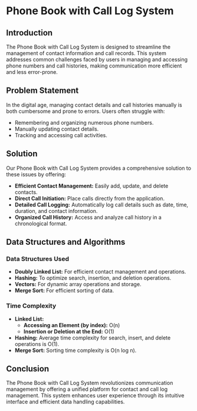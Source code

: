 # Phone Book with Call Log System

## Introduction

The Phone Book with Call Log System is designed to streamline the management of contact information and call records. This system addresses common challenges faced by users in managing and accessing phone numbers and call histories, making communication more efficient and less error-prone.

## Problem Statement

In the digital age, managing contact details and call histories manually is both cumbersome and prone to errors. Users often struggle with:
- Remembering and organizing numerous phone numbers.
- Manually updating contact details.
- Tracking and accessing call activities.

## Solution

Our Phone Book with Call Log System provides a comprehensive solution to these issues by offering:
- **Efficient Contact Management:** Easily add, update, and delete contacts.
- **Direct Call Initiation:** Place calls directly from the application.
- **Detailed Call Logging:** Automatically log call details such as date, time, duration, and contact information.
- **Organized Call History:** Access and analyze call history in a chronological format.

## Data Structures and Algorithms

### Data Structures Used
- **Doubly Linked List:** For efficient contact management and operations.
- **Hashing:** To optimize search, insertion, and deletion operations.
- **Vectors:** For dynamic array operations and storage.
- **Merge Sort:** For efficient sorting of data.

### Time Complexity
- **Linked List:**
  - **Accessing an Element (by index):** O(n)
  - **Insertion or Deletion at the End:** O(1)
- **Hashing:** Average time complexity for search, insert, and delete operations is O(1).
- **Merge Sort:** Sorting time complexity is O(n log n).

## Conclusion

The Phone Book with Call Log System revolutionizes communication management by offering a unified platform for contact and call log management. This system enhances user experience through its intuitive interface and efficient data handling capabilities.
